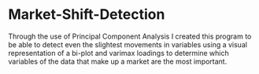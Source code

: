 # Market-Shift-Detection
Through the use of Principal Component Analysis I created this program to be able to detect even the slightest movements in variables using a visual 
representation of a bi-plot and varimax loadings to determine which variables of the data that make up a market are the most important.
